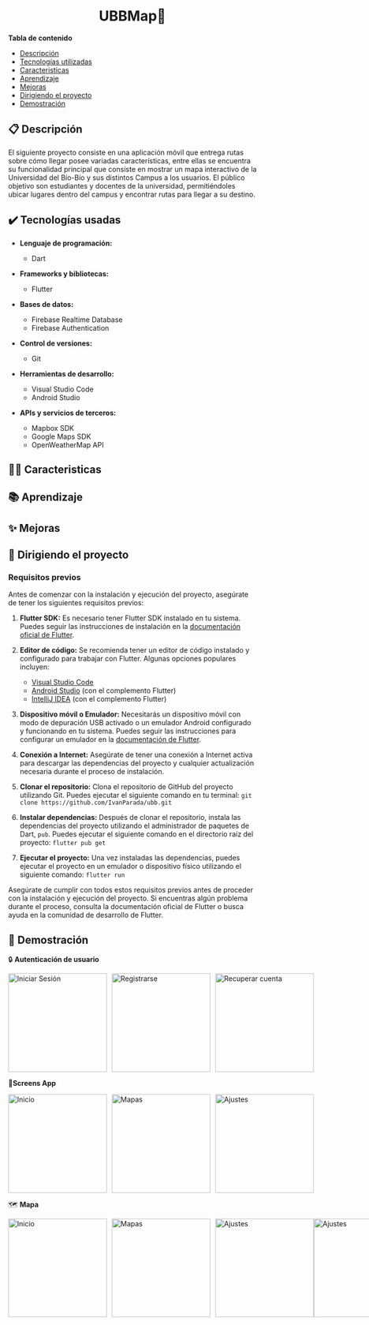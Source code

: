 <h1 align="center"> UBBMap🚶 </h1>


**Tabla de contenido**   
* [Descripción](#descripcion)
* [Tecnologías utilizadas](#tec-util)
* [Caracteristicas](#caract)
* [Aprendizaje](#aprendizaje)
* [Mejoras](#mejora)
* [Dirigiendo el proyecto](#instrucciones)
* [Demostración](#img)
## 📋 Descripción<a name="descripcion"></a>
   El siguiente proyecto consiste en una aplicación móvil que entrega rutas sobre cómo llegar posee variadas características, entre ellas se encuentra su funcionalidad principal que consiste en mostrar un mapa interactivo de la Universidad del Bío-Bío y sus distintos Campus a los usuarios. El público objetivo son estudiantes y docentes de la universidad, permitiéndoles ubicar lugares dentro del campus y encontrar rutas para llegar a su destino.

## ✔️ Tecnologías usadas<a name="tec-util"></a>

* <b>Lenguaje de programación:</b>
  * Dart

* <b>Frameworks y bibliotecas:</b>
  * Flutter
    
* <b>Bases de datos:</b>
  * Firebase Realtime Database
  * Firebase Authentication
    
* <b>Control de versiones:</b>
  * Git
    
* <b>Herramientas de desarrollo:</b>
  * Visual Studio Code
  * Android Studio
    
* <b>APIs y servicios de terceros:</b>
  * Mapbox SDK
  * Google Maps SDK
  * OpenWeatherMap API

## 👦🍳 Caracteristicas<a name="caract"></a>
## 📚 Aprendizaje<a name="aprendizaje"></a>
## ✨ Mejoras<a name="mejora"></a>
## 🚦 Dirigiendo el proyecto<a name="instrucciones"></a>

### Requisitos previos

Antes de comenzar con la instalación y ejecución del proyecto, asegúrate de tener los siguientes requisitos previos:

1. **Flutter SDK:** Es necesario tener Flutter SDK instalado en tu sistema. Puedes seguir las instrucciones de instalación en la [documentación oficial de Flutter](https://flutter.dev/docs/get-started/install).

2. **Editor de código:** Se recomienda tener un editor de código instalado y configurado para trabajar con Flutter. Algunas opciones populares incluyen:
   - [Visual Studio Code](https://code.visualstudio.com/)
   - [Android Studio](https://developer.android.com/studio) (con el complemento Flutter)
   - [IntelliJ IDEA](https://www.jetbrains.com/idea/) (con el complemento Flutter)

3. **Dispositivo móvil o Emulador:** Necesitarás un dispositivo móvil con modo de depuración USB activado o un emulador Android configurado y funcionando en tu sistema. Puedes seguir las instrucciones para configurar un emulador en la [documentación de Flutter](https://flutter.dev/docs/get-started/install/windows#set-up-the-android-emulator).

4. **Conexión a Internet:** Asegúrate de tener una conexión a Internet activa para descargar las dependencias del proyecto y cualquier actualización necesaria durante el proceso de instalación.

5. **Clonar el repositorio:** Clona el repositorio de GitHub del proyecto utilizando Git. Puedes ejecutar el siguiente comando en tu terminal:
`git clone https://github.com/IvanParada/ubb.git`

6. **Instalar dependencias:** Después de clonar el repositorio, instala las dependencias del proyecto utilizando el administrador de paquetes de Dart, `pub`. Puedes ejecutar el siguiente comando en el directorio raíz del proyecto:
`flutter pub get`

7. **Ejecutar el proyecto:** Una vez instaladas las dependencias, puedes ejecutar el proyecto en un emulador o dispositivo físico utilizando el siguiente comando:
`flutter run`


Asegúrate de cumplir con todos estos requisitos previos antes de proceder con la instalación y ejecución del proyecto. Si encuentras algún problema durante el proceso, consulta la documentación oficial de Flutter o busca ayuda en la comunidad de desarrollo de Flutter.


## 📱 Demostración<a name="img"></a>

🔒 <b>Autenticación de usuario</b>

<div style="display:flex;">
    <img src="https://github.com/IvanParada/ubb/assets/118088453/1a797394-7451-4c4d-b176-6f4bac09aafa" alt="Iniciar Sesión" style="width:200px; margin-right:10px;">
    <img src="https://github.com/IvanParada/ubb/assets/118088453/52b8c0a4-d308-45ca-855c-a7c9d7d48c45" alt="Registrarse" style="width:200px; margin-right:10px;">
    <img src="https://github.com/IvanParada/ubb/assets/118088453/836abc24-944d-4d39-8d96-8057b81c4479" alt="Recuperar cuenta" style="width:200px;">
</div>


📱<b>Screens App</b>

<div style="display:flex;">
    <img src="https://github.com/IvanParada/ubb/assets/118088453/b5c3cca3-ecff-4a74-a91b-88d02c460e20" alt="Inicio" style="width:200px; margin-right:10px;">
    <img src="https://github.com/IvanParada/ubb/assets/118088453/da812494-288b-4033-8218-4f173bda2270" alt="Mapas" style="width:200px; margin-right:10px;">
    <img src="https://github.com/IvanParada/ubb/assets/118088453/e6210685-f55e-4575-912b-8a4b5f48f05b" alt="Ajustes" style="width:200px;">
</div>


🗺️ <b>Mapa</b>

<div style="display:flex;">
    <img src="https://github.com/IvanParada/ubb/assets/118088453/1d6c07ca-fe95-4de1-af7d-788f279efc18" alt="Inicio" style="width:200px; margin-right:10px;">
    <img src="https://github.com/IvanParada/ubb/assets/118088453/54e04245-c6b5-4491-b8dd-cc565b70e3a1" alt="Mapas" style="width:200px; margin-right:10px;">
    <img src="https://github.com/IvanParada/ubb/assets/118088453/3c116b2d-8b86-4d1e-8d1c-2d24dfab4efb" alt="Ajustes" style="width:200px;">
    <img src="https://github.com/IvanParada/ubb/assets/118088453/229b3529-ee29-4ce4-9a7d-33811d4e6e02" alt="Ajustes" style="width:200px;">
</div>

